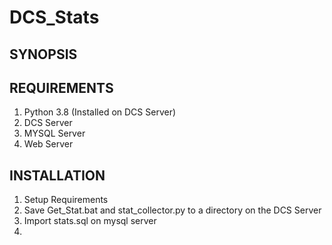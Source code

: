 # DCS_Stats

## SYNOPSIS

## REQUIREMENTS

1. Python 3.8 (Installed on DCS Server)
2. DCS Server
3. MYSQL Server
4. Web Server

## INSTALLATION

1. Setup Requirements
2. Save Get_Stat.bat and stat_collector.py to a directory on the DCS Server
3. Import stats.sql on mysql server
4. 
